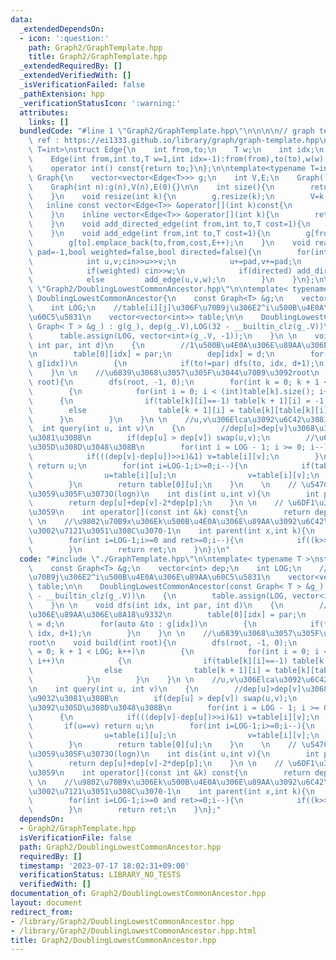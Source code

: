 ```yaml
---
data:
  _extendedDependsOn:
  - icon: ':question:'
    path: Graph2/GraphTemplate.hpp
    title: Graph2/GraphTemplate.hpp
  _extendedRequiredBy: []
  _extendedVerifiedWith: []
  _isVerificationFailed: false
  _pathExtension: hpp
  _verificationStatusIcon: ':warning:'
  attributes:
    links: []
  bundledCode: "#line 1 \"Graph2/GraphTemplate.hpp\"\n\n\n\n// graph template\n//\
    \ ref : https://ei1333.github.io/library/graph/graph-template.hpp\ntemplate<typename\
    \ T=int>\nstruct Edge{\n    int from,to;\n    T w;\n    int idx;\n    Edge()=default;\n\
    \    Edge(int from,int to,T w=1,int idx=-1):from(from),to(to),w(w),idx(idx){}\n\
    \    operator int() const{return to;}\n};\n\ntemplate<typename T=int>\nstruct\
    \ Graph{\n    vector<vector<Edge<T>>> g;\n    int V,E;\n    Graph()=default;\n\
    \    Graph(int n):g(n),V(n),E(0){}\n\n    int size(){\n        return (int)g.size();\n\
    \    }\n    void resize(int k){\n        g.resize(k);\n        V=k;\n    }\n \
    \   inline const vector<Edge<T>> &operator[](int k)const{\n        return (g.at(k));\n\
    \    }\n    inline vector<Edge<T>> &operator[](int k){\n        return (g.at(k));\n\
    \    }\n    void add_directed_edge(int from,int to,T cost=1){\n        g[from].emplace_back(from,to,cost,E++);\n\
    \    }\n    void add_edge(int from,int to,T cost=1){\n        g[from].emplace_back(from,to,cost,E);\n\
    \        g[to].emplace_back(to,from,cost,E++);\n    }\n    void read(int m,int\
    \ pad=-1,bool weighted=false,bool directed=false){\n        for(int i=0;i<m;i++){\n\
    \            int u,v;cin>>u>>v;\n            u+=pad,v+=pad;\n            T w=T(1);\n\
    \            if(weighted) cin>>w;\n            if(directed) add_directed_edge(u,v,w);\n\
    \            else         add_edge(u,v,w);\n        }\n    }\n};\n\n\n#line 2\
    \ \"Graph2/DoublingLowestCommonAncestor.hpp\"\n\ntemplate< typename T >\nstruct\
    \ DoublingLowestCommonAncestor{\n    const Graph<T> &g;\n    vector<int> dep;\n\
    \    int LOG;\n    //table[i][j]\u306F\u70B9j\u306E2^i\u500B\u4E0A\u306E\u89AA\
    \u60C5\u5831\n    vector<vector<int>> table;\n\n    DoublingLowestCommonAncestor(const\
    \ Graph< T > &g_) : g(g_), dep(g_.V),LOG(32 - __builtin_clz(g_.V))\n    {\n  \
    \      table.assign(LOG, vector<int>(g_.V, -1));\n    }\n \n    void dfs(int idx,\
    \ int par, int d)\n    {\n        //1\u500B\u4E0A\u306E\u89AA\u306E\u8A18\u9332\
    \n        table[0][idx] = par;\n        dep[idx] = d;\n        for(auto &to :\
    \ g[idx])\n        {\n            if(to!=par) dfs(to, idx, d+1);\n        }\n\
    \    }\n \n    //\u6839\u3068\u3057\u305F\u3044\u70B9\u3092root\n    void build(int\
    \ root){\n        dfs(root, -1, 0);\n        for(int k = 0; k + 1 < LOG; k++)\n\
    \        {\n            for(int i = 0; i < (int)table[k].size(); i++)\n      \
    \      {\n                if(table[k][i]==-1) table[k + 1][i] = -1;\n        \
    \        else                table[k + 1][i] = table[k][table[k][i]];\n      \
    \      }\n        }\n    }\n \n    //u,v\u306Elca\u3092\u6C42\u3081\u308B\n  \
    \  int query(int u, int v)\n    {\n        //dep[u]>dep[v]\u3068\u3057\u3066\u9032\
    \u3081\u308B\n        if(dep[u] > dep[v]) swap(u,v);\n        //\u6DF1\u3055\u3092\
    \u305D\u308D\u3048\u308B\n        for(int i = LOG - 1; i >= 0; i--)\n        {\n\
    \            if(((dep[v]-dep[u])>>i)&1) v=table[i][v];\n        }\n        if(u==v)\
    \ return u;\n        for(int i=LOG-1;i>=0;i--){\n            if(table[i][u]!=table[i][v]){\n\
    \                u=table[i][u];\n                v=table[i][v];\n            }\n\
    \        }\n        return table[0][u];\n    }\n    \n    // \u547C\u3073\u51FA\
    \u3059\u305F\u3073O(logn)\n    int dis(int u,int v){\n        int p=query(u,v);\n\
    \        return dep[u]+dep[v]-2*dep[p];\n    }\n \n    // \u6DF1\u3055\u3092\u8FD4\
    \u3059\n    int operator[](const int &k) const{\n        return dep[k];\n    }\n\
    \ \n    //\u9802\u70B9x\u306Ek\u500B\u4E0A\u306E\u89AA\u3092\u6C42\u3081\u308B\
    \u3002\u7121\u3051\u308C\u3070-1\n    int parent(int x,int k){\n        int ret=x;\n\
    \        for(int i=LOG-1;i>=0 and ret>=0;i--){\n            if((k>>i)&1) ret=table[i][ret];\n\
    \        }\n        return ret;\n    }\n};\n"
  code: "#include \"./GraphTemplate.hpp\"\n\ntemplate< typename T >\nstruct DoublingLowestCommonAncestor{\n\
    \    const Graph<T> &g;\n    vector<int> dep;\n    int LOG;\n    //table[i][j]\u306F\
    \u70B9j\u306E2^i\u500B\u4E0A\u306E\u89AA\u60C5\u5831\n    vector<vector<int>>\
    \ table;\n\n    DoublingLowestCommonAncestor(const Graph< T > &g_) : g(g_), dep(g_.V),LOG(32\
    \ - __builtin_clz(g_.V))\n    {\n        table.assign(LOG, vector<int>(g_.V, -1));\n\
    \    }\n \n    void dfs(int idx, int par, int d)\n    {\n        //1\u500B\u4E0A\
    \u306E\u89AA\u306E\u8A18\u9332\n        table[0][idx] = par;\n        dep[idx]\
    \ = d;\n        for(auto &to : g[idx])\n        {\n            if(to!=par) dfs(to,\
    \ idx, d+1);\n        }\n    }\n \n    //\u6839\u3068\u3057\u305F\u3044\u70B9\u3092\
    root\n    void build(int root){\n        dfs(root, -1, 0);\n        for(int k\
    \ = 0; k + 1 < LOG; k++)\n        {\n            for(int i = 0; i < (int)table[k].size();\
    \ i++)\n            {\n                if(table[k][i]==-1) table[k + 1][i] = -1;\n\
    \                else                table[k + 1][i] = table[k][table[k][i]];\n\
    \            }\n        }\n    }\n \n    //u,v\u306Elca\u3092\u6C42\u3081\u308B\
    \n    int query(int u, int v)\n    {\n        //dep[u]>dep[v]\u3068\u3057\u3066\
    \u9032\u3081\u308B\n        if(dep[u] > dep[v]) swap(u,v);\n        //\u6DF1\u3055\
    \u3092\u305D\u308D\u3048\u308B\n        for(int i = LOG - 1; i >= 0; i--)\n  \
    \      {\n            if(((dep[v]-dep[u])>>i)&1) v=table[i][v];\n        }\n \
    \       if(u==v) return u;\n        for(int i=LOG-1;i>=0;i--){\n            if(table[i][u]!=table[i][v]){\n\
    \                u=table[i][u];\n                v=table[i][v];\n            }\n\
    \        }\n        return table[0][u];\n    }\n    \n    // \u547C\u3073\u51FA\
    \u3059\u305F\u3073O(logn)\n    int dis(int u,int v){\n        int p=query(u,v);\n\
    \        return dep[u]+dep[v]-2*dep[p];\n    }\n \n    // \u6DF1\u3055\u3092\u8FD4\
    \u3059\n    int operator[](const int &k) const{\n        return dep[k];\n    }\n\
    \ \n    //\u9802\u70B9x\u306Ek\u500B\u4E0A\u306E\u89AA\u3092\u6C42\u3081\u308B\
    \u3002\u7121\u3051\u308C\u3070-1\n    int parent(int x,int k){\n        int ret=x;\n\
    \        for(int i=LOG-1;i>=0 and ret>=0;i--){\n            if((k>>i)&1) ret=table[i][ret];\n\
    \        }\n        return ret;\n    }\n};"
  dependsOn:
  - Graph2/GraphTemplate.hpp
  isVerificationFile: false
  path: Graph2/DoublingLowestCommonAncestor.hpp
  requiredBy: []
  timestamp: '2023-07-17 18:02:31+09:00'
  verificationStatus: LIBRARY_NO_TESTS
  verifiedWith: []
documentation_of: Graph2/DoublingLowestCommonAncestor.hpp
layout: document
redirect_from:
- /library/Graph2/DoublingLowestCommonAncestor.hpp
- /library/Graph2/DoublingLowestCommonAncestor.hpp.html
title: Graph2/DoublingLowestCommonAncestor.hpp
---
```

